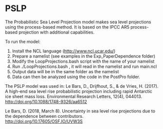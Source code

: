 # PSLP
The Probabilistic Sea Level Projection model makes sea level projections using the process-based method. It is based on the IPCC AR5 process-based projection with additional capabilities. 

To run the model:
1) Install the NCL language (http://www.ncl.ucar.edu/)
2) Prepare a namelist (see examples in the Exp_PaperDependence folder)
3) Modify the LoopProjections.bash script with the name of your namelist
4) Run ./LoopProjections.bash , it will read in the namelist and run main.ncl
5) Output data will be in the same folder as the namelist
6) Data can then be analyzed using the code in the PostPro folder.

The PSLP model was used in:
Le Bars, D., Drijfhout, S., & de Vries, H. (2017). A high-end sea level rise probabilistic projection including rapid Antarctic ice sheet mass loss. Environmental Research Letters, 12(4), 044013. http://doi.org/10.1088/1748-9326/aa6512

Le Bars, D. (2018, March 8). Uncertainty in sea level rise projections due to the dependence between contributors. http://doi.org/10.17605/OSF.IO/UVW3S
